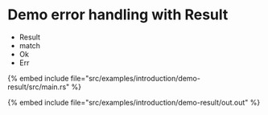 # Demo error handling with Result

* Result
* match
* Ok
* Err

{% embed include file="src/examples/introduction/demo-result/src/main.rs" %}

{% embed include file="src/examples/introduction/demo-result/out.out" %}


